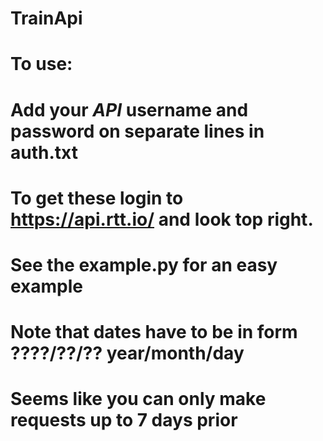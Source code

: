# TrainApi
# To use:
# Add your *API* username and password on separate lines in auth.txt
# To get these login to https://api.rtt.io/ and look top right.
# See the example.py for an easy example
# Note that dates have to be in form ????/??/?? year/month/day
# Seems like you can only make requests up to 7 days prior
